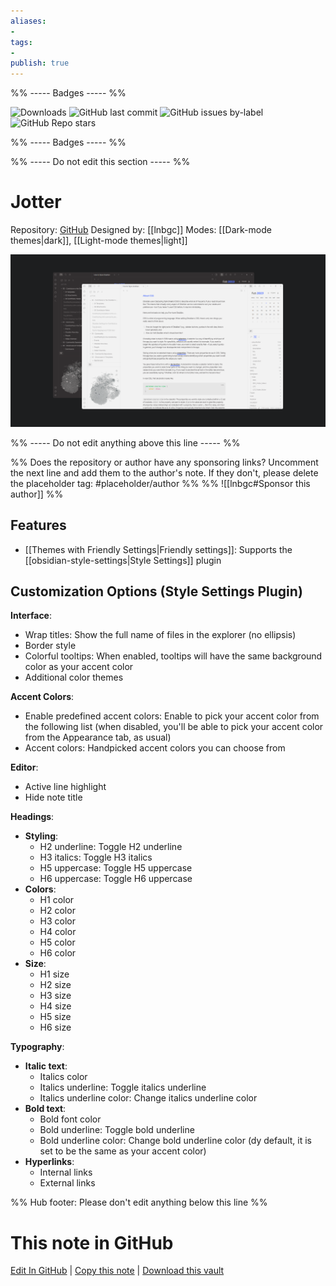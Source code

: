 ```yaml
---
aliases:
- 
tags: 
- 
publish: true
---
```


%% ----- Badges ----- %%

![Downloads](https://img.shields.io/badge/downloads-7241-573E7A?style=for-the-badge&logo=)
![GitHub last commit](https://img.shields.io/github/last-commit/lnbgc/obsidian-jotter?color=573E7A&label=last%20update&logo=github&style=for-the-badge)
![GitHub issues by-label](https://img.shields.io/github/issues/lnbgc/obsidian-jotter/help%20wanted?color=573E7A&logo=github&style=for-the-badge) 
![GitHub Repo stars](https://img.shields.io/github/stars/lnbgc/obsidian-jotter?color=573E7A&logo=github&style=for-the-badge)

%% ----- Badges ----- %%

%% ----- Do not edit this section ----- %%

# Jotter

Repository: [GitHub](https://github.com/lnbgc/obsidian-jotter)
Designed by: [[lnbgc]]
Modes: [[Dark-mode themes|dark]], [[Light-mode themes|light]]



![screenshot](https://github.com/lnbgc/obsidian-jotter/raw/HEAD/jotter.png)

%% ----- Do not edit anything above this line ----- %% 

%% Does the repository or author have any sponsoring links? Uncomment the next line and add them to the author's note. If they don't, please delete the placeholder tag: #placeholder/author %%
%% ![[lnbgc#Sponsor this author]] %%


## Features

- [[Themes with Friendly Settings|Friendly settings]]: Supports the [[obsidian-style-settings|Style Settings]] plugin

## Customization Options (Style Settings Plugin) 

**Interface**: 
- Wrap titles: Show the full name of files in the explorer (no ellipsis)
- Border style
- Colorful tooltips: When enabled, tooltips will have the same background color as your accent color
- Additional color themes

**Accent Colors**: 
- Enable predefined accent colors: Enable to pick your accent color from the following list (when disabled, you'll be able to pick your accent color from the Appearance tab, as usual)
- Accent colors: Handpicked accent colors you can choose from

**Editor**: 
- Active line highlight
- Hide note title

**Headings**: 
- **Styling**: 
    - H2 underline: Toggle H2 underline
    - H3 italics: Toggle H3 italics
    - H5 uppercase: Toggle H5 uppercase
    - H6 uppercase: Toggle H6 uppercase
- **Colors**: 
    - H1 color
    - H2 color
    - H3 color
    - H4 color
    - H5 color
    - H6 color
- **Size**: 
    - H1 size
    - H2 size
    - H3 size
    - H4 size
    - H5 size
    - H6 size

**Typography**: 
- **Italic text**: 
    - Italics color
    - Italics underline: Toggle italics underline
    - Italics underline color: Change italics underline color
- **Bold text**: 
    - Bold font color
    - Bold underline: Toggle bold underline
    - Bold underline color: Change bold underline color (dy default, it is set to be the same as your accent color)
- **Hyperlinks**: 
    - Internal links
    - External links


%% Hub footer: Please don't edit anything below this line %%

# This note in GitHub

<span class="git-footer">[Edit In GitHub](https://github.dev/obsidian-community/obsidian-hub/blob/main/02%20-%20Community%20Expansions/02.05%20All%20Community%20Expansions/Themes/Jotter.md "git-hub-edit-note") | [Copy this note](https://raw.githubusercontent.com/obsidian-community/obsidian-hub/main/02%20-%20Community%20Expansions/02.05%20All%20Community%20Expansions/Themes/Jotter.md "git-hub-copy-note") | [Download this vault](https://github.com/obsidian-community/obsidian-hub/archive/refs/heads/main.zip "git-hub-download-vault") </span>
